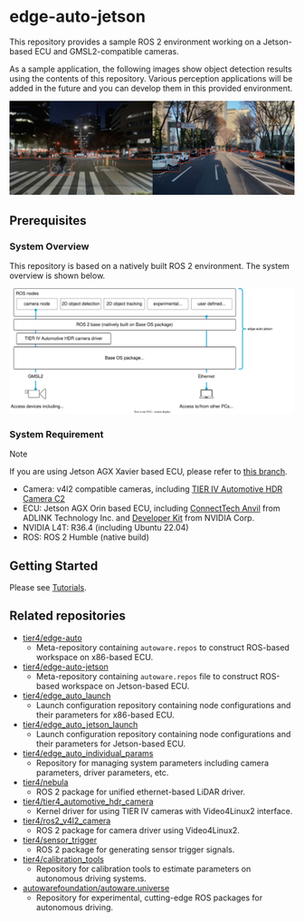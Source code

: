 # edge-auto-jetson

This repository provides a sample ROS 2 environment working on a Jetson-based ECU and GMSL2-compatible cameras.

As a sample application, the following images show object detection results using the contents of this repository. Various perception applications will be added in
the future and you can develop them in this provided environment.

![object detection example](docs/sample.png "edge-auto-jetson object detection example")

## Prerequisites

### System Overview

This repository is based on a natively built ROS 2 environment. The system overview is shown below.

![system overview](docs/overview.drawio.svg "edge-auto-jetson overview")

### System Requirement

> [!NOTE]
> If you are using Jetson AGX Xavier based ECU, please refer to [this branch](https://github.com/tier4/edge-auto-jetson/tree/release/RQX-58G?tab=readme-ov-file).

- Camera: v4l2 compatible cameras, including [TIER IV Automotive HDR Camera C2](https://sensor.tier4.jp/automotive-hdr-camera)
- ECU: Jetson AGX Orin based ECU, including [ConnectTech Anvil](https://connecttech.com/product/anvil-embedded-system-with-nvidia-jetson-agx-orin/) from ADLINK Technology Inc. and [Developer Kit](https://www.nvidia.com/ja-jp/autonomous-machines/embedded-systems/jetson-orin/) from NVIDIA Corp.
- NVIDIA L4T: R36.4 (including Ubuntu 22.04)
- ROS: ROS 2 Humble (native build)

## Getting Started

Please see [Tutorials](https://tier4.github.io/edge-auto-docs/getting_started/sensor_fusion_kit_v2_getting_started_guide.html).

## Related repositories

- [tier4/edge-auto](https://github.com/tier4/edge-auto)
  - Meta-repository containing `autoware.repos` to construct ROS-based workspace on x86-based ECU.
- [tier4/edge-auto-jetson](https://github.com/tier4/edge-auto-jetson)
  - Meta-repository containing `autoware.repos` file to construct ROS-based workspace on Jetson-based ECU.
- [tier4/edge_auto_launch](https://github.com/tier4/edge_auto_launch)
  - Launch configuration repository containing node configurations and their parameters for x86-based ECU.
- [tier4/edge_auto_jetson_launch](https://github.com/tier4/edge_auto_jetson_launch)
  - Launch configuration repository containing node configurations and their parameters for Jetson-based ECU.
- [tier4/edge_auto_individual_params](https://github.com/tier4/edge_auto_individual_params)
  - Repository for managing system parameters including camera parameters, driver parameters, etc.
- [tier4/nebula](https://github.com/tier4/nebula)
  - ROS 2 package for unified ethernet-based LiDAR driver.
- [tier4/tier4_automotive_hdr_camera](https://github.com/tier4/tier4_automotive_hdr_camera)
  - Kernel driver for using TIER IV cameras with Video4Linux2 interface.
- [tier4/ros2_v4l2_camera](https://github.com/tier4/ros2_v4l2_camera)
  - ROS 2 package for camera driver using Video4Linux2.
- [tier4/sensor_trigger](https://github.com/tier4/sensor_trigger)
  - ROS 2 package for generating sensor trigger signals.
- [tier4/calibration_tools](https://github.com/tier4/CalibrationTools)
  - Repository for calibration tools to estimate parameters on autonomous driving systems.
- [autowarefoundation/autoware.universe](https://github.com/autowarefoundation/autoware.universe)
  - Repository for experimental, cutting-edge ROS packages for autonomous driving.
